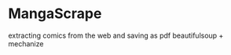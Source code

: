MangaScrape
===========

extracting comics from the web and saving as pdf 
beautifulsoup + mechanize
